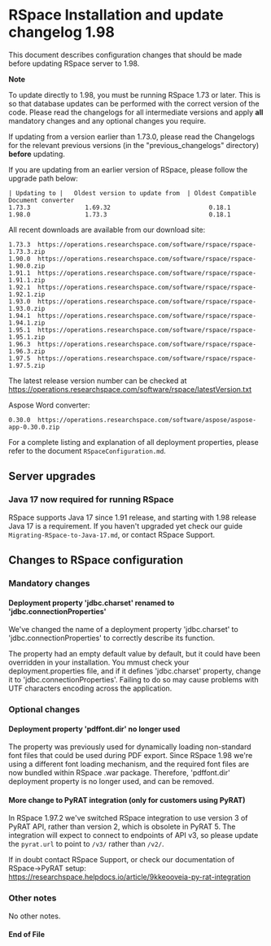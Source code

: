 RSpace Installation and update changelog 1.98
=============================================

This document describes configuration changes that should be made before updating RSpace server to 1.98.

**Note**

To update directly to 1.98, you must be running RSpace 1.73 or later.
This is so that database updates can be performed with the correct version of the code.
Please read the changelogs for all intermediate versions and apply **all** mandatory changes and any optional changes you require.

If updating from a version earlier than 1.73.0, please read the Changelogs for the relevant previous
versions (in the "previous_changelogs" directory) **before** updating.

If you are updating from an earlier version of RSpace, please follow the upgrade path below:

    | Updating to |   Oldest version to update from  | Oldest Compatible Document converter
    1.73.3               1.69.32                           0.18.1
    1.98.0               1.73.3                            0.18.1

All recent downloads are available from our download site:

    1.73.3  https://operations.researchspace.com/software/rspace/rspace-1.73.3.zip
    1.90.0  https://operations.researchspace.com/software/rspace/rspace-1.90.0.zip
    1.91.1  https://operations.researchspace.com/software/rspace/rspace-1.91.1.zip
    1.92.1  https://operations.researchspace.com/software/rspace/rspace-1.92.1.zip
    1.93.0  https://operations.researchspace.com/software/rspace/rspace-1.93.0.zip
    1.94.1  https://operations.researchspace.com/software/rspace/rspace-1.94.1.zip
    1.95.1  https://operations.researchspace.com/software/rspace/rspace-1.95.1.zip
    1.96.3  https://operations.researchspace.com/software/rspace/rspace-1.96.3.zip
    1.97.5  https://operations.researchspace.com/software/rspace/rspace-1.97.5.zip

The latest release version number can be checked at https://operations.researchspace.com/software/rspace/latestVersion.txt

Aspose Word converter:

    0.30.0  https://operations.researchspace.com/software/aspose/aspose-app-0.30.0.zip

For a complete listing and explanation of all deployment properties, please refer to the document `RSpaceConfiguration.md`.

## Server upgrades

### Java 17 now required for running RSpace

RSpace supports Java 17 since 1.91 release, and starting with 1.98 release Java 17 is a requirement. 
If you haven't upgraded yet check our guide `Migrating-RSpace-to-Java-17.md`, or contact RSpace Support.

## Changes to RSpace configuration

### Mandatory changes

#### Deployment property 'jdbc.charset' renamed to 'jdbc.connectionProperties'

We've changed the name of a deployment property 'jdbc.charset' to 'jdbc.connectionProperties' to correctly describe its function. 

The property had an empty default value by default, but it could have been overridden in your installation. 
You mmust check your deployment.properties file, and if it defines 'jdbc.charset' property, change it to 'jdbc.connectionProperties'.
Failing to do so may cause problems with UTF characters encoding across the application.

### Optional changes

#### Deployment property 'pdffont.dir' no longer used

The property was previously used for dynamically loading non-standard font files that could be used during PDF export.
Since RSpace 1.98 we're using a different font loading mechanism, and the required font files are now bundled within RSpace .war package.
Therefore, 'pdffont.dir' deployment property is no longer used, and can be removed. 

#### More change to PyRAT integration (only for customers using PyRAT)

In RSpace 1.97.2 we've switched RSpace integration to use version 3 of PyRAT API, rather than version 2, which is obsolete in PyRAT 5.
The integration will expect to connect to endpoints of API v3, so please update the `pyrat.url` to point to `/v3/` rather than `/v2/`. 

If in doubt contact RSpace Support, or check our documentation of RSpace->PyRAT setup: 
https://researchspace.helpdocs.io/article/9kkeooveia-py-rat-integration

### Other notes

No other notes.

#### End of File
